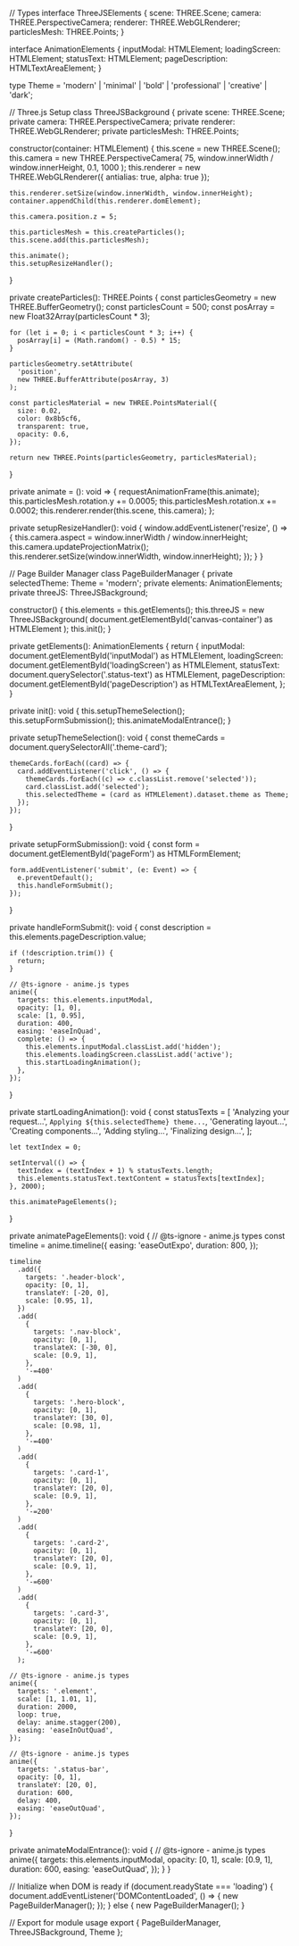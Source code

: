 // Types
interface ThreeJSElements {
  scene: THREE.Scene;
  camera: THREE.PerspectiveCamera;
  renderer: THREE.WebGLRenderer;
  particlesMesh: THREE.Points;
}

interface AnimationElements {
  inputModal: HTMLElement;
  loadingScreen: HTMLElement;
  statusText: HTMLElement;
  pageDescription: HTMLTextAreaElement;
}

type Theme = 'modern' | 'minimal' | 'bold' | 'professional' | 'creative' | 'dark';

// Three.js Setup
class ThreeJSBackground {
  private scene: THREE.Scene;
  private camera: THREE.PerspectiveCamera;
  private renderer: THREE.WebGLRenderer;
  private particlesMesh: THREE.Points;

  constructor(container: HTMLElement) {
    this.scene = new THREE.Scene();
    this.camera = new THREE.PerspectiveCamera(
      75,
      window.innerWidth / window.innerHeight,
      0.1,
      1000
    );
    this.renderer = new THREE.WebGLRenderer({ antialias: true, alpha: true });

    this.renderer.setSize(window.innerWidth, window.innerHeight);
    container.appendChild(this.renderer.domElement);

    this.camera.position.z = 5;

    this.particlesMesh = this.createParticles();
    this.scene.add(this.particlesMesh);

    this.animate();
    this.setupResizeHandler();
  }

  private createParticles(): THREE.Points {
    const particlesGeometry = new THREE.BufferGeometry();
    const particlesCount = 500;
    const posArray = new Float32Array(particlesCount * 3);

    for (let i = 0; i < particlesCount * 3; i++) {
      posArray[i] = (Math.random() - 0.5) * 15;
    }

    particlesGeometry.setAttribute(
      'position',
      new THREE.BufferAttribute(posArray, 3)
    );

    const particlesMaterial = new THREE.PointsMaterial({
      size: 0.02,
      color: 0x8b5cf6,
      transparent: true,
      opacity: 0.6,
    });

    return new THREE.Points(particlesGeometry, particlesMaterial);
  }

  private animate = (): void => {
    requestAnimationFrame(this.animate);
    this.particlesMesh.rotation.y += 0.0005;
    this.particlesMesh.rotation.x += 0.0002;
    this.renderer.render(this.scene, this.camera);
  };

  private setupResizeHandler(): void {
    window.addEventListener('resize', () => {
      this.camera.aspect = window.innerWidth / window.innerHeight;
      this.camera.updateProjectionMatrix();
      this.renderer.setSize(window.innerWidth, window.innerHeight);
    });
  }
}

// Page Builder Manager
class PageBuilderManager {
  private selectedTheme: Theme = 'modern';
  private elements: AnimationElements;
  private threeJS: ThreeJSBackground;

  constructor() {
    this.elements = this.getElements();
    this.threeJS = new ThreeJSBackground(
      document.getElementById('canvas-container') as HTMLElement
    );
    this.init();
  }

  private getElements(): AnimationElements {
    return {
      inputModal: document.getElementById('inputModal') as HTMLElement,
      loadingScreen: document.getElementById('loadingScreen') as HTMLElement,
      statusText: document.querySelector('.status-text') as HTMLElement,
      pageDescription: document.getElementById('pageDescription') as HTMLTextAreaElement,
    };
  }

  private init(): void {
    this.setupThemeSelection();
    this.setupFormSubmission();
    this.animateModalEntrance();
  }

  private setupThemeSelection(): void {
    const themeCards = document.querySelectorAll('.theme-card');

    themeCards.forEach((card) => {
      card.addEventListener('click', () => {
        themeCards.forEach((c) => c.classList.remove('selected'));
        card.classList.add('selected');
        this.selectedTheme = (card as HTMLElement).dataset.theme as Theme;
      });
    });
  }

  private setupFormSubmission(): void {
    const form = document.getElementById('pageForm') as HTMLFormElement;

    form.addEventListener('submit', (e: Event) => {
      e.preventDefault();
      this.handleFormSubmit();
    });
  }

  private handleFormSubmit(): void {
    const description = this.elements.pageDescription.value;

    if (!description.trim()) {
      return;
    }

    // @ts-ignore - anime.js types
    anime({
      targets: this.elements.inputModal,
      opacity: [1, 0],
      scale: [1, 0.95],
      duration: 400,
      easing: 'easeInQuad',
      complete: () => {
        this.elements.inputModal.classList.add('hidden');
        this.elements.loadingScreen.classList.add('active');
        this.startLoadingAnimation();
      },
    });
  }

  private startLoadingAnimation(): void {
    const statusTexts = [
      'Analyzing your request...',
      `Applying ${this.selectedTheme} theme...`,
      'Generating layout...',
      'Creating components...',
      'Adding styling...',
      'Finalizing design...',
    ];

    let textIndex = 0;

    setInterval(() => {
      textIndex = (textIndex + 1) % statusTexts.length;
      this.elements.statusText.textContent = statusTexts[textIndex];
    }, 2000);

    this.animatePageElements();
  }

  private animatePageElements(): void {
    // @ts-ignore - anime.js types
    const timeline = anime.timeline({
      easing: 'easeOutExpo',
      duration: 800,
    });

    timeline
      .add({
        targets: '.header-block',
        opacity: [0, 1],
        translateY: [-20, 0],
        scale: [0.95, 1],
      })
      .add(
        {
          targets: '.nav-block',
          opacity: [0, 1],
          translateX: [-30, 0],
          scale: [0.9, 1],
        },
        '-=400'
      )
      .add(
        {
          targets: '.hero-block',
          opacity: [0, 1],
          translateY: [30, 0],
          scale: [0.98, 1],
        },
        '-=400'
      )
      .add(
        {
          targets: '.card-1',
          opacity: [0, 1],
          translateY: [20, 0],
          scale: [0.9, 1],
        },
        '-=200'
      )
      .add(
        {
          targets: '.card-2',
          opacity: [0, 1],
          translateY: [20, 0],
          scale: [0.9, 1],
        },
        '-=600'
      )
      .add(
        {
          targets: '.card-3',
          opacity: [0, 1],
          translateY: [20, 0],
          scale: [0.9, 1],
        },
        '-=600'
      );

    // @ts-ignore - anime.js types
    anime({
      targets: '.element',
      scale: [1, 1.01, 1],
      duration: 2000,
      loop: true,
      delay: anime.stagger(200),
      easing: 'easeInOutQuad',
    });

    // @ts-ignore - anime.js types
    anime({
      targets: '.status-bar',
      opacity: [0, 1],
      translateY: [20, 0],
      duration: 600,
      delay: 400,
      easing: 'easeOutQuad',
    });
  }

  private animateModalEntrance(): void {
    // @ts-ignore - anime.js types
    anime({
      targets: this.elements.inputModal,
      opacity: [0, 1],
      scale: [0.9, 1],
      duration: 600,
      easing: 'easeOutQuad',
    });
  }
}

// Initialize when DOM is ready
if (document.readyState === 'loading') {
  document.addEventListener('DOMContentLoaded', () => {
    new PageBuilderManager();
  });
} else {
  new PageBuilderManager();
}

// Export for module usage
export { PageBuilderManager, ThreeJSBackground, Theme };